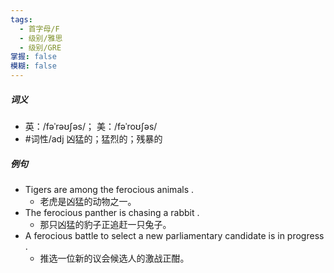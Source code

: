 ```yaml
---
tags:
  - 首字母/F
  - 级别/雅思
  - 级别/GRE
掌握: false
模糊: false
---
```

##### 词义
- 英：/fəˈrəʊʃəs/； 美：/fəˈroʊʃəs/
- #词性/adj  凶猛的；猛烈的；残暴的
##### 例句
- Tigers are among the ferocious animals .
	- 老虎是凶猛的动物之一。
- The ferocious panther is chasing a rabbit .
	- 那只凶猛的豹子正追赶一只兔子。
- A ferocious battle to select a new parliamentary candidate is in progress .
	- 推选一位新的议会候选人的激战正酣。
